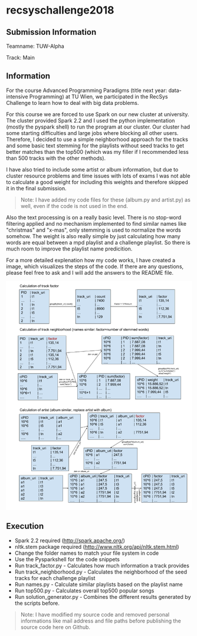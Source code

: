 # recsyschallenge2018

## Submission Information

Teamname: TUW-Alpha

Track: Main

## Information

For the course Advanced Programming Paradigms (title next year: data-intensive Programming) at TU Wien, we participated in the RecSys Challenge to learn how to deal with big data problems. 

For this course we are forced to use Spark on our new cluster at university. The cluster provided Spark 2.2 and I used the python implementation (mostly the pyspark shell) to run the program at our cluster. Our cluster had some starting difficulties and large jobs where blocking all other users. Therefore, I decided to use a simple neighborhood approach for the tracks and some basic text stemming for the playlists without seed tracks to get better matches than the top500 (which was my filler if I recommended less than 500 tracks with the other methods). 

I have also tried to include some artist or album information, but due to cluster resource problems and time issues with lots of exams I was not able to calculate a good weight for including this weights and therefore skipped it in the final submission.

> Note: I have added my code files for these (album.py and artist.py) as well, even if the code is not used in the end.

Also the text processing is on a really basic level. There is no stop-word filtering applied and no mechanism implemented to find similar names like "christmas" and "x-mas", only stemming is used to normalize the words somehow. The weight is also really simple by just calculating how many words are equal between a mpd playlist and a challenge playlist. So there is much room to improve the playlist name predicition.

For a more detailed explenation how my code works, I have created a image, which visualizes the steps of the code. If there are any questions, please feel free to ask and I will add the answers to the README file.

![code_vis.png](code_vis.png)

## Execution

* Spark 2.2 required (http://spark.apache.org/)
* nltk.stem package required (http://www.nltk.org/api/nltk.stem.html)
* Change the folder names to match your file system in code
* Use the Pysparkshell for the code snippets
* Run track_factor.py - Calculates how much information a track provides
* Run track_neighborhood.py - Calculates the neighborhood of the seed tracks for each challenge playlist
* Run names.py - Calculate similar playlists based on the playlist name
* Run top500.py - Calculates overall top500 popular songs
* Run solution_generator.py - Combines the different results generated by the scripts before.

> Note: I have modified my source code and removed personal informations like mail address and file paths before publishing the source code here on Github.
